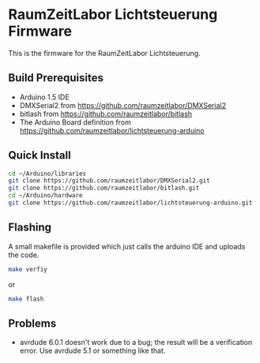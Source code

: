 # RaumZeitLabor Lichtsteuerung Firmware

This is the firmware for the RaumZeitLabor Lichtsteuerung.

## Build Prerequisites

* Arduino 1.5 IDE
* DMXSerial2 from https://github.com/raumzeitlabor/DMXSerial2
* bitlash from https://github.com/raumzeitlabor/bitlash
* The Arduino Board definition from https://github.com/raumzeitlabor/lichtsteuerung-arduino

## Quick Install

```bash
cd ~/Arduino/libraries
git clone https://github.com/raumzeitlabor/DMXSerial2.git
git clone https://github.com/raumzeitlabor/bitlash.git
cd ~/Arduino/hardware
git clone https://github.com/raumzeitlabor/lichtsteuerung-arduino.git
```

## Flashing

A small makefile is provided which just calls the arduino IDE and uploads the code.

```bash
make verfiy
```

or

```bash
make flash
```
## Problems

* avrdude 6.0.1 doesn't work due to a bug; the result will be a verification error. Use avrdude 5.1 or something like that.